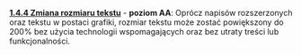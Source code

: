 [**1.4.4 Zmiana rozmiaru tekstu**](https://wcag.lepszyweb.pl/#resize-text) - **poziom AA**: Oprócz napisów rozszerzonych oraz tekstu w postaci grafiki, rozmiar tekstu może zostać powiększony do 200% bez użycia technologii wspomagających oraz bez utraty treści lub funkcjonalności.
